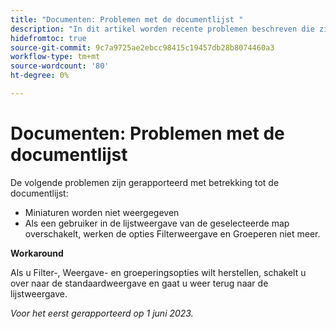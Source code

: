 ```yaml
---
title: "Documenten: Problemen met de documentlijst "
description: "In dit artikel worden recente problemen beschreven die zijn gemeld met betrekking tot de documentlijst."
hidefromtoc: true
source-git-commit: 9c7a9725ae2ebcc98415c19457db28b8074460a3
workflow-type: tm+mt
source-wordcount: '80'
ht-degree: 0%

---
```



# Documenten: Problemen met de documentlijst

<!--This article is on the WF and WFP TOCs-->

De volgende problemen zijn gerapporteerd met betrekking tot de documentlijst:

* Miniaturen worden niet weergegeven
* Als een gebruiker in de lijstweergave van de geselecteerde map overschakelt, werken de opties Filterweergave en Groeperen niet meer.

**Workaround**

Als u Filter-, Weergave- en groeperingsopties wilt herstellen, schakelt u over naar de standaardweergave en gaat u weer terug naar de lijstweergave.

_Voor het eerst gerapporteerd op 1 juni 2023._


